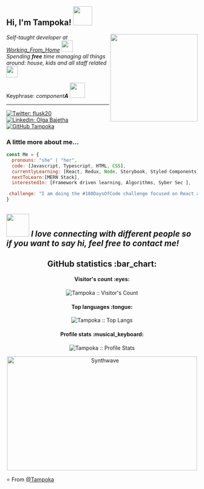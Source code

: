 <h2> Hi, I'm Tampoka! <img src="https://media.giphy.com/media/mGcNjsfWAjY5AEZNw6/giphy.gif" width="50"></h2>
<img align='right' src="https://media.giphy.com/media/BferOKonYOspm28AiB/giphy.gif" width="230">
<p><em>Self-taught developer at <a href="">Working_From_Home</a> <img src="https://media.giphy.com/media/WUlplcMpOCEmTGBtBW/giphy.gif" width="30">
  </br>Spending <b>free</b> time managing all things around: house, kids and all staff related <img src="https://media.giphy.com/media/fYSnHlufseco8Fh93Z/giphy.gif" width="30"> 
</em></p>
<p>Keyphrase: <em>component<b>A</b></em> <img src="https://media.giphy.com/media/l1J9MT9T0ZG2xvWCc/giphy.gif" width="40"></p>
<hr>

[![Twitter: flusk20](https://img.shields.io/twitter/follow/flusk20?style=social)](https://twitter.com/flusk20)
[![Linkedin: Olga Bajetha](https://img.shields.io/badge/--blue?style=flat-square&logo=Linkedin&logoColor=white&link=https://www.linkedin.com/in/olga-bajetha-b16a54211/)](https://www.linkedin.com/in/olga-bajetha-b16a54211/)
[![GitHub Tampoka](https://img.shields.io/github/followers/tampoka?label=follow&style=social)](https://github.com/Tampoka)


###  A little more about me...  

```javascript
const Me = {
  pronouns: "she" | "her",
  code: [Javascript, Typescript, HTML, CSS],
  currentlyLearning: [React, Redux, Node, Storybook, Styled-Components],
  nextToLearn:[MERN Stack],
  interestedIn: [Framework driven learning, Algorithms, Syber Sec ],

 challenge: "I am doing the #180DaysOfCode challenge focused on React and Typescript"
}
```

<img src="https://media.giphy.com/media/cLAcEsubTdXncWf7Fz/giphy.gif" width="60"> <em><b>I love connecting with different people</b> so if you want to say <b>hi, feel free to contact me!</b></em>
---


<h2 align="center">GitHub statistics :bar_chart:</h2>

<h4 align="center">Visitor's count :eyes:</h4>

<p align="center"><img src="https://profile-counter.glitch.me/{Tampoka}/count.svg" alt="Tampoka :: Visitor's Count" /></p>

<h4 align="center">Top languages :tongue:</h4>

<p align="center"><img src="https://github-readme-stats.vercel.app/api/top-langs/?username=Tampoka&langs_count=10&theme=tokyonight&layout=compact" alt="Tampoka :: Top Langs" /></p>

<h4 align="center">Profile stats :musical_keyboard:</h4>

<p align="center"><img src="https://github-readme-stats.vercel.app/api?username=Tampoka&show_icons=true&theme=synthwave" alt="Tampoka :: Profile Stats" /></p>

<p align="center"><img src="https://thumbs.gfycat.com/GoodnaturedFondGaur-size_restricted.gif" alt="Synthwave" height="300" width="500"></p>


⭐️ From [@Tampoka](https://github.com/Tampoka)
